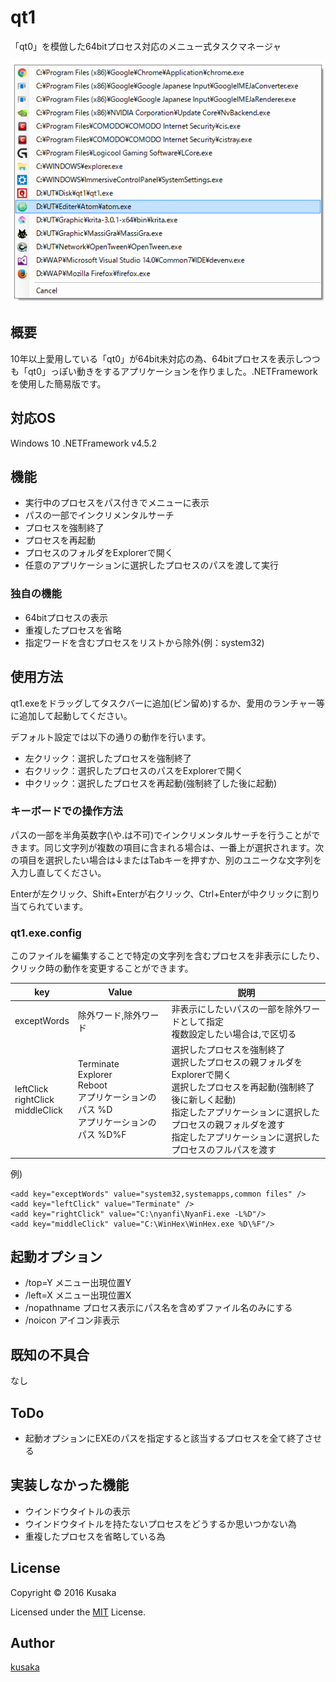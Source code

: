 # qt1

「qt0」を模倣した64bitプロセス対応のメニュー式タスクマネージャ

![qt1](./Preview.png)

## 概要

10年以上愛用している「qt0」が64bit未対応の為、64bitプロセスを表示しつつも「qt0」っぽい動きをするアプリケーションを作りました。.NETFrameworkを使用した簡易版です。

## 対応OS

Windows 10 .NETFramework v4.5.2

## 機能

- 実行中のプロセスをパス付きでメニューに表示
- パスの一部でインクリメンタルサーチ
- プロセスを強制終了
- プロセスを再起動
- プロセスのフォルダをExplorerで開く
- 任意のアプリケーションに選択したプロセスのパスを渡して実行

### 独自の機能

- 64bitプロセスの表示
- 重複したプロセスを省略
- 指定ワードを含むプロセスをリストから除外(例：system32)

## 使用方法

qt1.exeをドラッグしてタスクバーに追加(ピン留め)するか、愛用のランチャー等に追加して起動してください。

デフォルト設定では以下の通りの動作を行います。
- 左クリック：選択したプロセスを強制終了
- 右クリック：選択したプロセスのパスをExplorerで開く
- 中クリック：選択したプロセスを再起動(強制終了した後に起動)

### キーボードでの操作方法
パスの一部を半角英数字(\や.は不可)でインクリメンタルサーチを行うことができます。同じ文字列が複数の項目に含まれる場合は、一番上が選択されます。次の項目を選択したい場合は↓またはTabキーを押すか、別のユニークな文字列を入力し直してください。

Enterが左クリック、Shift+Enterが右クリック、Ctrl+Enterが中クリックに割り当てられています。

### qt1.exe.config
このファイルを編集することで特定の文字列を含むプロセスを非表示にしたり、クリック時の動作を変更することができます。

| key | Value | 説明 |
| --- | ----- | --- |
|exceptWords|除外ワード,除外ワード|非表示にしたいパスの一部を除外ワードとして指定<br>複数設定したい場合は,で区切る|
|leftClick<br>rightClick<br>middleClick|Terminate<br>Explorer<br>Reboot<br>アプリケーションのパス %D<br>アプリケーションのパス %D\%F|選択したプロセスを強制終了<br>選択したプロセスの親フォルダをExplorerで開く<br>選択したプロセスを再起動(強制終了後に新しく起動)<br>指定したアプリケーションに選択したプロセスの親フォルダを渡す<br>指定したアプリケーションに選択したプロセスのフルパスを渡す|

例)
```
<add key="exceptWords" value="system32,systemapps,common files" />
<add key="leftClick" value="Terminate" />
<add key="rightClick" value="C:\nyanfi\NyanFi.exe -L%D"/>
<add key="middleClick" value="C:\WinHex\WinHex.exe %D\%F"/>
```

## 起動オプション

- /top=Y メニュー出現位置Y
- /left=X メニュー出現位置X
- /nopathname プロセス表示にパス名を含めずファイル名のみにする
- /noicon アイコン非表示

## 既知の不具合

なし

## ToDo

- 起動オプションにEXEのパスを指定すると該当するプロセスを全て終了させる

## 実装しなかった機能

- ウインドウタイトルの表示
 - ウインドウタイトルを持たないプロセスをどうするか思いつかない為
 - 重複したプロセスを省略している為

## License

Copyright ©  2016 Kusaka

Licensed under the [MIT](./LICENSE) License.

## Author

[kusaka](https://github.com/kusaka3/)
